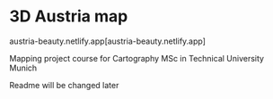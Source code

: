 # 3D Austria map

austria-beauty.netlify.app[austria-beauty.netlify.app]

Mapping project course for Cartography MSc in Technical University Munich

Readme will be changed later

